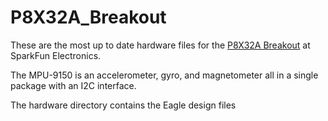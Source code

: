 P8X32A_Breakout
===============

These are the most up to date hardware files for the [P8X32A Breakout](https://www.sparkfun.com/products/11525) at SparkFun Electronics.

The MPU-9150 is an accelerometer, gyro, and magnetometer all in a single package with an I2C interface.

The hardware directory contains the Eagle design files 